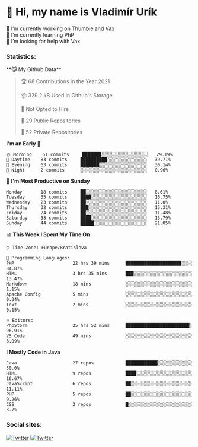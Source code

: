 <h1> 👋 Hi, my name is Vladimír Urík</h1>
<p>
 🔭 I’m currently working on Thumbie and Vax<br>
 🌱 I’m currently learning PhP<br>
 🤔 I’m looking for help with Vax<br>
</p>
<h3>Statistics:</h3>
<!--START_SECTION:waka-->
**🐱 My Github Data** 

> 🏆 68 Contributions in the Year 2021
 > 
> 📦 329.2 kB Used in Github's Storage 
 > 
> 🚫 Not Opted to Hire
 > 
> 📜 29 Public Repositories 
 > 
> 🔑 52 Private Repositories  
 > 
**I'm an Early 🐤** 

```text
🌞 Morning    61 commits     ███████░░░░░░░░░░░░░░░░░░   29.19% 
🌆 Daytime    83 commits     ██████████░░░░░░░░░░░░░░░   39.71% 
🌃 Evening    63 commits     ███████░░░░░░░░░░░░░░░░░░   30.14% 
🌙 Night      2 commits      ░░░░░░░░░░░░░░░░░░░░░░░░░   0.96%

```
📅 **I'm Most Productive on Sunday** 

```text
Monday       18 commits     ██░░░░░░░░░░░░░░░░░░░░░░░   8.61% 
Tuesday      35 commits     ████░░░░░░░░░░░░░░░░░░░░░   16.75% 
Wednesday    23 commits     ██░░░░░░░░░░░░░░░░░░░░░░░   11.0% 
Thursday     32 commits     ███░░░░░░░░░░░░░░░░░░░░░░   15.31% 
Friday       24 commits     ██░░░░░░░░░░░░░░░░░░░░░░░   11.48% 
Saturday     33 commits     ████░░░░░░░░░░░░░░░░░░░░░   15.79% 
Sunday       44 commits     █████░░░░░░░░░░░░░░░░░░░░   21.05%

```


📊 **This Week I Spent My Time On** 

```text
⌚︎ Time Zone: Europe/Bratislava

💬 Programming Languages: 
PHP                      22 hrs 39 mins      █████████████████████░░░░   84.87% 
HTML                     3 hrs 35 mins       ███░░░░░░░░░░░░░░░░░░░░░░   13.47% 
Markdown                 18 mins             ░░░░░░░░░░░░░░░░░░░░░░░░░   1.15% 
Apache Config            5 mins              ░░░░░░░░░░░░░░░░░░░░░░░░░   0.34% 
Text                     2 mins              ░░░░░░░░░░░░░░░░░░░░░░░░░   0.15%

🔥 Editors: 
PhpStorm                 25 hrs 52 mins      ████████████████████████░   96.91% 
VS Code                  49 mins             ░░░░░░░░░░░░░░░░░░░░░░░░░   3.09%

```

**I Mostly Code in Java** 

```text
Java                     27 repos            ████████████░░░░░░░░░░░░░   50.0% 
HTML                     9 repos             ████░░░░░░░░░░░░░░░░░░░░░   16.67% 
JavaScript               6 repos             ██░░░░░░░░░░░░░░░░░░░░░░░   11.11% 
PHP                      5 repos             ██░░░░░░░░░░░░░░░░░░░░░░░   9.26% 
CSS                      2 repos             █░░░░░░░░░░░░░░░░░░░░░░░░   3.7%

```



<!--END_SECTION:waka-->

<h3>Social sites:</h3>
<p><a href="https://twitter.com/GGGEDR" target="_blank"><img alt="Twitter" src="https://img.shields.io/badge/twitter-%231DA1F2.svg?&style=for-the-badge&logo=twitter&logoColor=white" /></a> <a href="https://www.reddit.com/user/GGGEDR" target="_blank"><img alt="Twitter" src="https://img.shields.io/badge/reddit-%23FE6262.svg?&style=for-the-badge&logo=reddit&logoColor=white" /></a>
</p>

